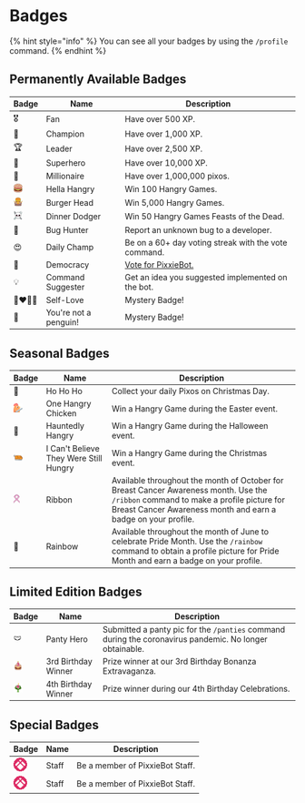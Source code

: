 # Badges

{% hint style="info" %}
You can see all your badges by using the `/profile` command.
{% endhint %}

## Permanently Available Badges

| Badge                                          | Name                  | Description                                          |
| ---------------------------------------------- | --------------------- | ---------------------------------------------------- |
| 🎖️                                             | Fan                   | Have over 500 XP.                                    |
| 🏅                                             | Champion              | Have over 1,000 XP.                                  |
| 🏆                                             | Leader                | Have over 2,500 XP.                                  |
| 🦸                                             | Superhero             | Have over 10,000 XP.                                 |
| 🏰                                             | Millionaire           | Have over 1,000,000 pixos.                           |
| ![](../../.gitbook/assets/hella_hangry.png)   | Hella Hangry          | Win 100 Hangry Games.                                |
| ![](../../.gitbook/assets/Burger_Head.png)    | Burger Head           | Win 5,000 Hangry Games.                              |
| ![](../../.gitbook/assets/feastofthedead.png) | Dinner Dodger         | Win 50 Hangry Games Feasts of the Dead.              |
| 🐞                                             | Bug Hunter            | Report an unknown bug to a developer.                |
| 😍                                             | Daily Champ           | Be on a 60+ day voting streak with the vote command. |
| 🗽                                             | Democracy             | [Vote for PixxieBot.](https://pixx.ie/vote)          |
| 💡                                             | Command Suggester     | Get an idea you suggested implemented on the bot.    |
| 👨‍❤️‍💋‍👨                                             | Self-Love             | Mystery Badge!                                       |
| 🐧                                             | You're not a penguin! | Mystery Badge!                                       |

## Seasonal Badges

| Badge                                                  | Name                                   | Description                                                                                                                                                                                          |
| ------------------------------------------------------ | -------------------------------------- | ---------------------------------------------------------------------------------------------------------------------------------------------------------------------------------------------------- |
| 🎅                                                     | Ho Ho Ho                               | Collect your daily Pixos on Christmas Day.                                                                                                                                                           |
| ![](../../.gitbook/assets/pixxie_hangryeaster.png)     | One Hangry Chicken                     | Win a Hangry Game during the Easter event.                                                                                                                                                           |
| 🎃                                                     | Hauntedly Hangry                       | Win a Hangry Game during the Halloween event.                                                                                                                                                        |
| ![](../../.gitbook/assets/pixxie_hangryxmas.png)       | I Can't Believe They Were Still Hungry | Win a Hangry Game during the Christmas event.                                                                                                                                                        |
| ![](../../.gitbook/assets/pixxie_bcancerawareness.png) | Ribbon                                 | Available throughout the month of October for Breast Cancer Awareness month. Use the `/ribbon` command to make a profile picture for Breast Cancer Awareness month and earn a badge on your profile. |
| 🌈                                                     | Rainbow                                | Available throughout the month of June to celebrate Pride Month. Use the `/rainbow` command to obtain a profile picture for Pride Month and earn a badge on your profile.                            |

## Limited Edition Badges

| Badge                                         | Name                | Description                                                                                             |
| --------------------------------------------- | ------------------- | ------------------------------------------------------------------------------------------------------- |
| 🩲                                            | Panty Hero          | Submitted a panty pic for the `/panties` command during the coronavirus pandemic. No longer obtainable. |
| ![](../../.gitbook/assets/pixxie_3rdbday.png) | 3rd Birthday Winner | Prize winner at our 3rd Birthday Bonanza Extravaganza.                                                  |
| ![](../../.gitbook/assets/pixxie_4thbday.png) | 4th Birthday Winner | Prize winner during our 4th Birthday Celebrations.                                                      |

## Special Badges

| Badge                                       | Name  | Description                     |
| ------------------------------------------- | ----- | ------------------------------- |
| ![](../../.gitbook/assets/pixxie_staff.gif) | Staff | Be a member of PixxieBot Staff. |
| ![](../../.gitbook/assets/pixxie_staff.gif) | Staff | Be a member of PixxieBot Staff. |
